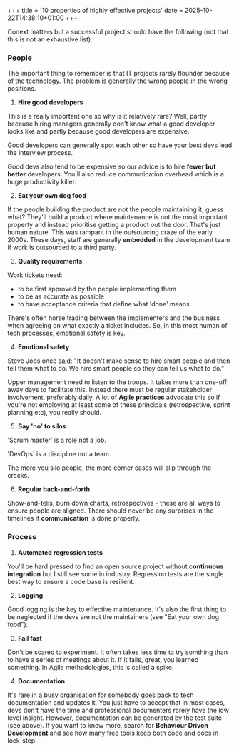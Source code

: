 +++
title = '10 properties of highly effective projects'
date = 2025-10-22T14:38:10+01:00
+++


Conext matters but a successful project should have the following (not that this is not an exhaustive list):

### People

The important thing to remember is that IT projects rarely flounder because of the technology.
The problem is generally the wrong people in the wrong positions.

1. __Hire good developers__

This is a really important one so why is it relatively rare? 
Well, partly because hiring managers generally don't know what a good developer looks like and partly because good developers are expensive.

Good developers can generally spot each other so have your best devs lead the interview process.

Good devs also tend to be expensive so our advice is to hire __fewer but better__ developers.
You'll also reduce communication overhead which is a huge productivity killer.

2. __Eat your own dog food__

If the people building the product are not the people maintaining it, guess what? 
They'll build a product where maintenance is not the most important property and instead prioritise getting a product out the door.
That's just human nature. 
This was rampant in the outsourcing craze of the early 2000s. 
These days, staff are generally __embedded__ in the development team if work is outsourced to a third party. 


3. __Quality requirements__ 

Work tickets need:
- to be first approved by the people implementing them
- to be as accurate as possible
- to have acceptance criteria that define what 'done' means.

There's often horse trading between the implementers and the business when agreeing on what exactly a ticket includes. 
So, in this most human of tech processes, emotional safety is key.

4. __Emotional safety__

Steve Jobs once [said](https://www.goodreads.com/quotes/8586131-it-doesn-t-make-sense-to-hire-smart-people-and-then):  "It doesn't make sense to hire smart people and then tell them what to do. We hire smart people so they can tell us what to do."

Upper management need to listen to the troops.
It takes more than one-off away days to facilitate this. 
Instead there must be regular stakeholder involvement, preferably daily. 
A lot of __Agile practices__ advocate this so if you're not employing at least some of these principals (retrospective, sprint planning etc), you really should.

5. __Say 'no' to silos__

'Scrum master' is a role not a job.

'DevOps' is a discipline not a team.

The more you silo people, the more corner cases will slip through the cracks. 

6. __Regular back-and-forth__

Show-and-tells, burn down charts, retrospectives - these are all ways to ensure people are aligned. There should never be any surprises in the timelines if __communication__ is done properly.


### Process

1. __Automated regression tests__

You'll be hard pressed to find an open source project without __continuous integration__ but I still see some in industry.
Regression tests are the single best way to ensure a code base is resilient.

2. __Logging__

Good logging is the key to effective maintenance.
It's also the first thing to be neglected if the devs are not the maintainers (see "Eat your own dog food").

3. __Fail fast__

Don't be scared to experiment. It often takes less time to try somthing than to have a series of meetings about it. If it fails, great, you learned something. In Agile methodologies, this is called a spike.  

4. __Documentation__

It's rare in a busy organisation for somebody goes back to tech documentation and updates it.
You just have to accept that in most cases, devs don't have the time and professional documenters rarely have the low level insight.
However, documentation can be generated by the test suite (see above).
If you want to know more, search for __Behaviour Driven Development__ and see how many free tools keep both code and docs in lock-step.
